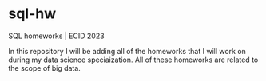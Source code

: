 # sql-hw
SQL homeworks | ECID 2023

In this repository I will be adding all of the homeworks that I will work on during my data science speciaization. All of these homeworks are related to the scope of big data.
